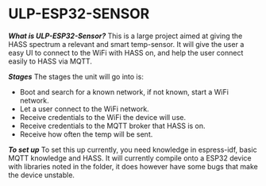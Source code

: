# ULP-ESP32-SENSOR

***What is ULP-ESP32-Sensor?***
This is a large project aimed at giving the HASS spectrum a relevant and smart temp-sensor.
It will give the user a easy UI to connect to the WiFi with HASS on, and help the user connect easily to HASS via MQTT.

***Stages***
The stages the unit will go into is:
* Boot and search for a known network, if not known, start a WiFi network.
* Let a user connect to the WiFi network.
* Receive credentials to the WiFi the device will use.
* Receive credentials to the MQTT broker that HASS is on.
* Receive how often the temp will be sent.

***To set up***
To set this up currently, you need knowledge in espress-idf, basic MQTT knowledge and HASS.
It will currently compile onto a ESP32 device with libraries noted in the folder, it does however have some bugs that
make the device unstable.

